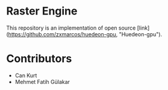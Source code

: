 # Raster Engine

This repository is an implementation of open source [link] (https://github.com/zxmarcos/huedeon-gpu, "Huedeon-gpu").




# Contributors

* Can Kurt
* Mehmet Fatih Gülakar